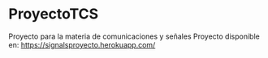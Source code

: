 # ProyectoTCS
Proyecto para la materia de comunicaciones y señales
Proyecto disponible en: https://signalsproyecto.herokuapp.com/

